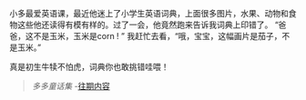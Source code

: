 小多最爱英语课，最近他迷上了小学生英语词典，上面很多图片，水果、动物和食物这些他还读得有模有样的。过了一会，他竟然跑来告诉我词典上印错了。
“爸爸，这不是玉米，玉米是corn ! ”
我赶忙去看，“哦，宝宝，这幅画片是茄子，不是玉米。”

真是初生牛犊不怕虎，词典你也敢挑错哇喂！

>*多多童话集* -[往期内容](http://www.jianshu.com/notebooks/6723693/latest)
